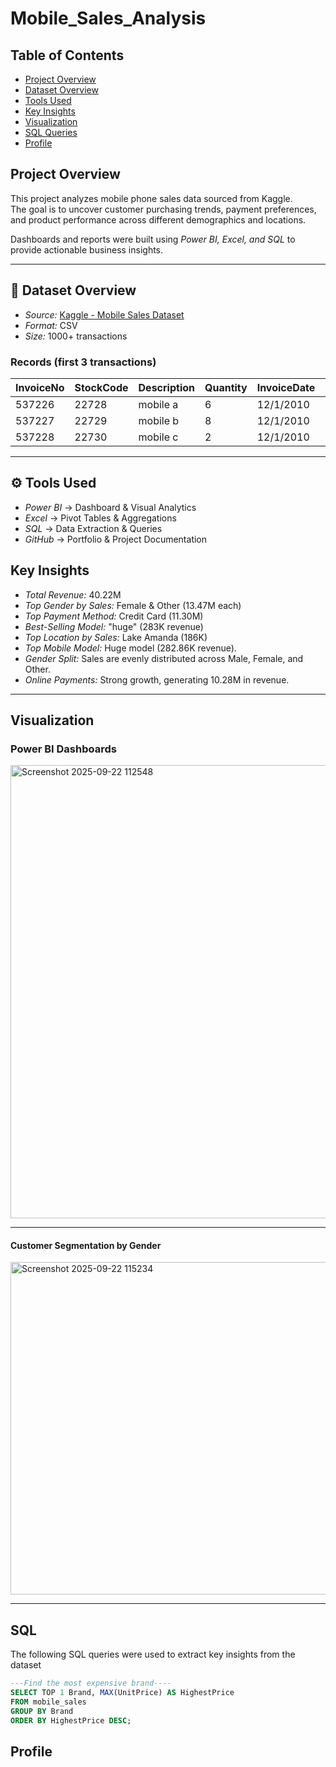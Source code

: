 # Mobile_Sales_Analysis

## Table of Contents
-  [Project Overview](#-project-overview)
- [Dataset Overview](#-dataset-overview)
- [Tools Used](#-tools-used)
- [Key Insights](#-key-insights)
- [Visualization](#-visualizations)
- [SQL Queries](#-sql-queries)
- [Profile](#--profile)

## Project Overview  
This project analyzes mobile phone sales data sourced from Kaggle.  
The goal is to uncover customer purchasing trends, payment preferences, and product performance across different demographics and locations.  

Dashboards and reports were built using *Power BI, Excel, and SQL* to provide actionable business insights.  

---

## 📂 Dataset Overview  
- *Source:* [Kaggle - Mobile Sales Dataset](https://www.kaggle.com/datasets/waqi786/mobile-sales-dataset)   
- *Format:* CSV  
- *Size:* 1000+ transactions  

### Records (first 3 transactions)
| InvoiceNo | StockCode | Description  | Quantity | InvoiceDate | UnitPrice | CustomerID | Country |
|-----------|-----------|--------------|----------|-------------|-----------|------------|---------|
| 537226    | 22728     | mobile a     | 6        | 12/1/2010   | 3.75      | 15311      | UK      |
| 537227    | 22729     | mobile b     | 8        | 12/1/2010   | 5.00      | 15312      | UK      |
| 537228    | 22730     | mobile c     | 2        | 12/1/2010   | 7.50      | 15313      | UK      |

---

## ⚙ Tools Used  
- *Power BI* → Dashboard & Visual Analytics  
- *Excel* → Pivot Tables & Aggregations  
- *SQL* → Data Extraction & Queries  
- *GitHub* → Portfolio & Project Documentation

## Key Insights
- *Total Revenue:* 40.22M  
- *Top Gender by Sales:* Female & Other (13.47M each)  
- *Top Payment Method:* Credit Card (11.30M)  
- *Best-Selling Model:* "huge" (283K revenue)  
- *Top Location by Sales:* Lake Amanda (186K)  
- *Top Mobile Model:* Huge model (282.86K revenue).  
- *Gender Split:* Sales are evenly distributed across Male, Female, and Other.  
- *Online Payments:* Strong growth, generating 10.28M in revenue.  

---

## Visualization

### Power BI Dashboards
<img width="1396" height="725" alt="Screenshot 2025-09-22 112548" src="https://github.com/user-attachments/assets/f80a3e73-d58a-47ca-945a-ab99b6b62394" />

---
#### Customer Segmentation by Gender
<img width="941" height="532" alt="Screenshot 2025-09-22 115234" src="https://github.com/user-attachments/assets/5137b1e5-c099-47c2-8165-947c5a1737f6" />

---

## SQL
The following SQL queries were used to extract key insights from the dataset
   
```sql
---Find the most expensive brand----
SELECT TOP 1 Brand, MAX(UnitPrice) AS HighestPrice
FROM mobile_sales
GROUP BY Brand
ORDER BY HighestPrice DESC;
```

## Profile
